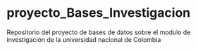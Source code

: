 # proyecto_Bases_Investigacion
Repositorio del proyecto de bases de datos sobre el modulo de investigación de la universidad nacional de Colombia
